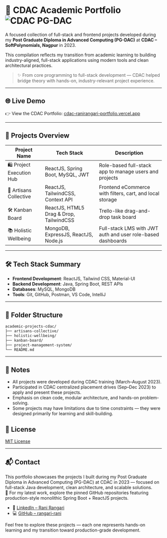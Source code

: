 # 💼 CDAC Academic Portfolio ![CDAC PG-DAC](https://img.shields.io/badge/CDAC--Nagpur-Postgraduate--Diploma-blue)

A focused collection of full-stack and frontend projects developed during my **Post Graduate Diploma in Advanced Computing (PG-DAC)** at **CDAC – SoftPolynomials, Nagpur** in 2023.  

This compilation reflects my transition from academic learning to building industry-aligned, full-stack applications using modern tools and clean architectural practices.

> ✨ From core programming to full-stack development — CDAC helped bridge theory with hands-on, industry-relevant project experience.

---

## 🌐 Live Demo

👉 View the CDAC Portfolio: [cdac-ranirangari-portfolio.vercel.app](https://cdac-ranirangari-portfolio.vercel.app/)

---

## 🧠 Projects Overview

| Project Name                 | Tech Stack                                | Description                                                |
|-----------------------------|--------------------------------------------|------------------------------------------------------------|
| 🛍️ Project Execution Hub    | ReactJS, Spring Boot, MySQL, JWT           | Role-based full-stack app to manage users and projects     |
| 🛒 Artisans Collective       | ReactJS, TailwindCSS, Context API          | Frontend eCommerce with filters, cart, and local storage   |
| 🛠️ Kanban Board              | ReactJS, HTML5 Drag & Drop, TailwindCSS    | Trello-like drag-and-drop task board                       |
| 📚 Holistic Wellbeing    | MongoDB, ExpressJS, ReactJS, Node.js       | Full-stack LMS with JWT auth and user role-based dashboards|
---

## 🛠️ Tech Stack Summary

- **Frontend Development**: ReactJS, Tailwind CSS, Material-UI
- **Backend Development**: Java, Spring Boot, REST APIs
- **Databases**: MySQL, MongoDB
- **Tools**: Git, GitHub, Postman, VS Code, IntelliJ 

---

## 📁 Folder Structure

```bash
academic-projects-cdac/
├── artisans-collective/
├── holistic-wellbeing/
├── kanban-board/
├── project-management-system/
└── README.md
```

---

## 📌 Notes

- All projects were developed during CDAC training (March–August 2023).
- Participated in CDAC centralized placement drives (Sep–Dec 2023) to apply and present these projects.
- Emphasis on clean code, modular architecture, and hands-on problem-solving.
- Some projects may have limitations due to time constraints — they were designed primarily for learning and skill-building.


## 📜 License

[MIT License](LICENSE)

---

## 📬 Contact

This portfolio showcases the projects I built during my Post Graduate Diploma in Advanced Computing (PG-DAC) at CDAC in 2023 — focused on full-stack Java development, clean architecture, and scalable solutions.  
📌 For my latest work, explore the pinned GitHub repositories featuring production-style monolithic Spring Boot + ReactJS projects.

- 🔗 [LinkedIn – Rani Rangari](https://www.linkedin.com/in/rani-rangari/)  
- 💻 [GitHub – rangari-rani](https://github.com/rangari-rani)  

Feel free to explore these projects — each one represents hands-on learning and my transition toward production-grade development.

